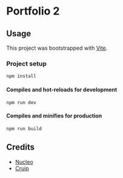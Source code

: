 # Portfolio 2


## Usage

This project was bootstrapped with [Vite](https://vitejs.dev/).

### Project setup
```
npm install
```

#### Compiles and hot-reloads for development
```
npm run dev
```

#### Compiles and minifies for production
```
npm run build
```

## Credits

- [Nucleo](https://nucleoapp.com/)
- [Cruip](https://cruip.com/)

